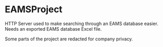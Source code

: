 # EAMSProject
HTTP Server used to make searching through an EAMS database easier. Needs an exported EAMS database Excel file.

Some parts of the project are redacted for company privacy.

